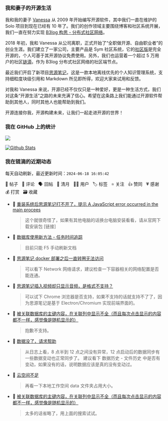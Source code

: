 ### 我和妻子的开源生活

我和我的妻子 [Vanessa](https://github.com/Vanessa219) 从 2009 年开始编写开源软件，其中我们一直在维护的 Solo 项目到现在已经有 10 年了。我们的创作领域主要围绕博客和社区系统开展，我们一直在努力实现 [B3log 构思 - 分布式社区网络](https://ld246.com/article/1546941897596)。

2018 年初，我和 Vanessa 从公司离职，正式开始了“全职做开源、自由职业者”的创业生涯。我们建立了一家公司，主要产品是 Sym 社区系统，它的[社区版](https://github.com/88250/symphony)是完全开源的，个人可基于其开源协议免费使用。另外，我们也运营着一个超过 5 万用户的社区[链滴](https://ld246.com)，作为 B3log 分布式社区网络的社区端节点。

最近我们开启了新项目[思源笔记](https://github.com/siyuan-note/siyuan)，这是一款本地离线优先的个人知识管理系统，支持细粒度块级引用和 Markdown 所见即所得，欢迎大家来试用和反馈。

对我和 Vanessa 来说，开源已经不仅仅只是一种爱好，更是一种生活方式，我们对这条“开源生活”之路的未来充满了信心。希望在这条路上我们能通过开源软件帮助到其他人，同时其他人也能帮助到我们。

开源连接你我，开源构建未来，让我们一起走进开源的世界！

### 我在 GitHub 上的统计

<a title="Hits" target="_blank" href="https://github.com/88250/88250"><img src="https://hits.b3log.org/88250/88250.svg"></a>

[![Github Stats](https://github-readme-stats.vercel.app/api?username=88250&theme=tokyonight&show_icons=true)](https://github.com/88250)

<!--events start -->

### 我在链滴的近期动态

每天自动刷新，最近更新时间：`2024-06-18 16:05:42`

📝 帖子 &nbsp; 💬 评论 &nbsp; 🗣 回帖 &nbsp; 🌙 清月 &nbsp; 👨‍💻 用户 &nbsp; 🏷️ 标签 &nbsp; ⭐️ 关注 &nbsp; 👍 赞同 &nbsp; 💗 感谢 &nbsp; 💰 打赏 &nbsp; 🗃 收藏

* 💬 [重装系统后思源笔记打不开了，提示 A JavaScript error occurred in the main procees](https://ld246.com/article/1718507927246/comment/1718676615797#comments)

  > 这个就很奇怪了，如果有其他电脑的话换台电脑安装看看，请从官网下载安装包 [链接]
* 💬 [数据库使用新方法 - 任务时间追踪](https://ld246.com/article/1718417706013/comment/1718673173875#comments)

  > 目前只能 F5 手动刷新文档
* 💬 [思源笔记 docker 部署之后一直转圈无法访问](https://ld246.com/article/1718635114199/comment/1718638016995#comments)

  > 可以看下 Network 网络请求，建议检查一下容器相关的网络配置是否能连通。
* 💬 [思源笔记插入视频却只显示音频，是格式不支持？](https://ld246.com/article/1718636335981/comment/1718636889762#comments)

  > 可以试下 Chrome 浏览器是否支持，如果不支持的话就支持不了了，因为思源笔记是基于 Electron/Chromium 实现前端界面的。
* 💬 [被关联数据库的主键内容，在关联列中显示不全（而且每次点击显示的内容都不一样，感觉像是随机显示的）](https://ld246.com/article/1718595792058/comment/1718634345415#comments)

  > 抱歉不支持。
* 💬 [数据没了，请求帮助](https://ld246.com/article/1718598444456/comment/1718629183264#comments)

  > 从日志上看，8 点半到 12 点之间没有异常，12 点启动后的数据同步有一些数据变动也正常同步了。 建议看下 数据历史 - 文件历史 中是否有变动，如果没有的话，说明数据应该是真的没有变动过。
* 💬 [云空间不足](https://ld246.com/article/1718593972643/comment/1718617382220#comments)

  > 再看一下本地工作空间 data 文件夹占用大小。
* 💬 [被关联数据库的主键内容，在关联列中显示不全（而且每次点击显示的内容都不一样，感觉像是随机显示的）](https://ld246.com/article/1718595792058/comment/1718596387213#comments)

  > 太多的话省略了，用上面的搜索试试。


<!--events end -->
